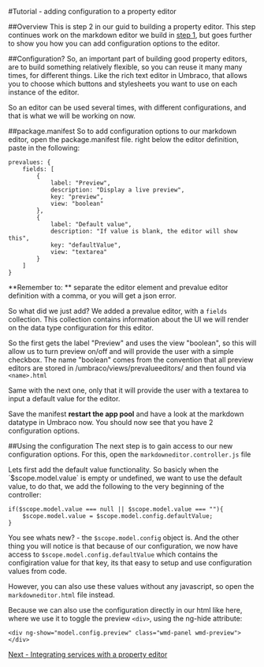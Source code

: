 #Tutorial - adding configuration to a property editor

##Overview
This is step 2 in our guid to building a property editor. This step continues work on the markdown editor we build in [step 1](creating-tutorial1-v7.md), but goes further to show you how you can add configuration options to the editor.


##Configuration?
So, an important part of building good property editors, are to build something relatively flexible, so you can reuse it many many times, for different things. Like the rich text editor in Umbraco, that allows you to choose which buttons and stylesheets you want to use on each instance of the editor.

So an editor can be used several times, with different configurations, and that is what we will be working on now.


##package.manifest
So to add configuration options to our markdown editor, open the package.manifest file. right below the editor definition, paste in the following:

	prevalues: {
		fields: [
			{
				label: "Preview",
				description: "Display a live preview",
				key: "preview",
				view: "boolean"
			},
			{
				label: "Default value",
				description: "If value is blank, the editor will show this",
				key: "defaultValue",
				view: "textarea"
			}
		]
	}

**Remember to: ** separate the editor element and prevalue editor definition with a comma, or you will get a json error.

So what did we just add? We added a prevalue editor, with a `fields` collection. This collection contains information about the UI we will render on the data type configuration for this editor.

So the first gets the label "Preview" and uses the view "boolean", so this will allow us to turn preview on/off and will provide the user with a simple checkbox. The name "boolean" comes from the convention that all preview editors are stored in /umbraco/views/prevalueeditors/ and then found via `<name>.html`

Same with the next one, only that it will provide the user with a textarea to input a default value for the editor.

Save the manifest **restart the app pool** and have a look at the markdown datatype in Umbraco now. You should now see that you have 2 configuration options.

##Using the configuration
The next step is to gain access to our new configuration options. For this, open the `markdowneditor.controller.js` file

Lets first add the default value functionality. So basicly when the ´$scope.model.value` is empty or undefined, we want to use the default value, to do that, we add the following to the very beginning of the controller:

	if($scope.model.value === null || $scope.model.value === ""){
	    $scope.model.value = $scope.model.config.defaultValue;
	}

You see whats new? - the `$scope.model.config` object is. And the other thing you will notice is that because of our configuration, we now have access to `$scope.model.config.defaultValue` which contains the configiration value for that key, its that easy to setup and use configuration values from code.

However, you can also use these values without any javascript, so open the `markdowneditor.html` file instead.

Because we can also use the configuration directly in our html like here, where we use it to toggle the preview `<div>`, using the ng-hide attribute:

	<div ng-show="model.config.preview" class="wmd-panel wmd-preview"></div>


[Next - Integrating services with a property editor](part-3.md)
